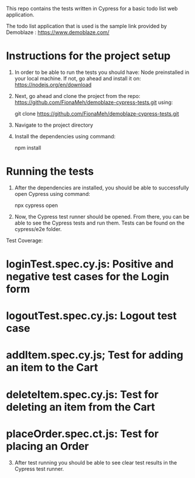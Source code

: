 This repo contains the tests written in Cypress for a basic todo list web application.

The todo list application that is used is the sample link provided by Demoblaze : https://www.demoblaze.com/
# Instructions for the project setup

1. In order to be able to run the tests you should have:
   Node preinstalled in your local machine. If not, go ahead and install it on: https://nodejs.org/en/download

2. Next, go ahead and clone the project from the repo: https://github.com/FionaMeh/demoblaze-cypress-tests.git using:

   git clone https://github.com/FionaMeh/demoblaze-cypress-tests.git

3. Navigate to the project directory

4. Install the dependencies using command:

   npm install

# Running the tests

1. After the dependencies are installed, you should be able to successfully open Cypress using command:

   npx cypress open

2. Now, the Cypress test runner should be opened. From there, you can be able to see the Cypress tests and run them.
Tests can be found on the cypress/e2e folder.

Test Coverage:
# loginTest.spec.cy.js: Positive and negative test cases for the Login form
# logoutTest.spec.cy.js: Logout test case
# addItem.spec.cy.js; Test for adding an item to the Cart
# deleteItem.spec.cy.js: Test for deleting an item from the Cart
# placeOrder.spec.ct.js: Test for placing an Order

3. After test running you should be able to see clear test results in the Cypress test runner.